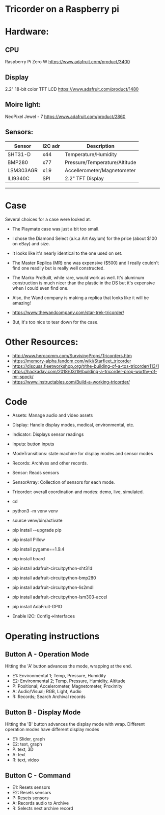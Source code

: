 # Tricorder on a Raspberry pi

# Hardware:
## CPU
Raspberry Pi Zero W
https://www.adafruit.com/product/3400

## Display
2.2" 18-bit color TFT LCD
https://www.adafruit.com/product/1480

## Moire light:
NeoPixel Jewel - 7
https://www.adafruit.com/product/2860

## Sensors:
| Sensor | I2C adr | Description |
| ------ | -----| ---------------|
| SHT31-D | x44 | Temperature/Humidity |
| BMP280 | x77 | Pressure/Temperature/Altitude |
| LSM303AGR | x19 | Accellerometer/Magnetometer |
| ILI9340C | SPI | 2.2" TFT Display|

---
# Case
Several choices for a case were looked at.
- The Playmate case was just a bit too small.
- I chose the Diamond Select (a.k.a Art Asylum) for the price (about $100 on eBay) and size.
- It looks like it's nearly identical to the one used on set.
- The Master Replica (MR) one was expensive ($500) and I really couldn't find one readily but is really well constructed.
- The Marko ProBuilt, while rare, would work as well.  It's aluminum construction is much nicer than the plastic in the DS but it's expensive when I could even find one. 

- Also, the Wand company is making a replica that looks like it will be amazing!
- https://www.thewandcompany.com/star-trek-tricorder/
- But, it's too nice to tear down for the case.

# Other Resources:
- http://www.herocomm.com/SurvivingProps/Tricorders.htm
- https://memory-alpha.fandom.com/wiki/Starfleet_tricorder
- https://discuss.fleetworkshop.org/t/the-building-of-a-tos-tricorder/113/1
- https://hackaday.com/2018/03/19/building-a-tricorder-prop-worthy-of-mr-spock/
- https://www.instructables.com/Build-a-working-tricorder/


# Code
- Assets: Manage audio and video assets
- Display: Handle display modes, medical, environmental, etc.
- Indicator: Displays sensor readings
- Inputs: button inputs
- ModeTransitions: state machine for display modes and sensor modes
- Records: Archives and other records.
- Sensor: Reads sensors
- SensorArray: Collection of sensors for each mode.
- Tricorder: overall coordination and modes: demo, live, simulated.

- cd <project>
- python3 -m venv venv
- source venv/bin/activate
- pip install --upgrade pip
- pip install Pillow
- pip install pygame==1.9.4
- pip install board
- pip install adafruit-circuitpython-sht31d
- pip install adafruit-circuitpython-bmp280
- pip install adafruit-circuitpython-lis2mdl
- pip install adafruit-circuitpython-lsm303-accel
- pip install AdaFruit-GPIO
- Enable I2C:  Config->Interfaces



# Operating instructions
## Button A - Operation Mode
Hitting the 'A' button advances the mode, wrapping at the end.
- E1: Environmental 1; Temp, Pressure, Humidity
- E2: Environmental 2; Temp, Pressure, Humidity, Altitude
- P: Positional; Accelerometer, Magnetometer, Proximity
- A: Audio/Visual; RGB, Light, Audio
- R: Records; Search Archival records

## Button B - Display Mode
Hitting the 'B' button advances the display mode with wrap. 
Different operation modes have different display modes
- E1: Slider, graph
- E2: text, graph
- P: text, 3D
- A: text
- R: text, video

## Button C - Command
- E1: Resets sensors
- E2: Resets sensors
- P: Resets sensors
- A: Records audio to Archive
- R: Selects next archive record

